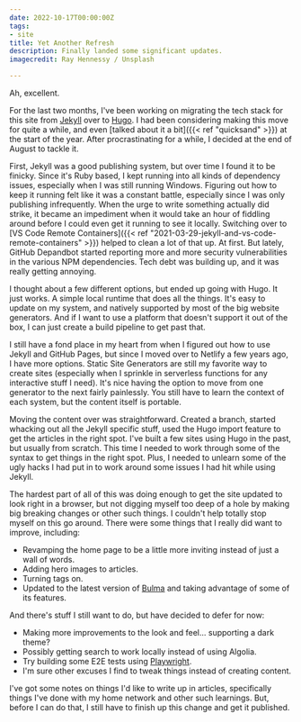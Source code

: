 ```yaml
---
date: 2022-10-17T00:00:00Z
tags:
- site
title: Yet Another Refresh
description: Finally landed some significant updates.
imagecredit: Ray Hennessy / Unsplash

---
```

Ah, excellent.

For the last two months, I've been working on migrating the tech stack
for this site from [Jekyll](https://jekyllrb.com/) over to [Hugo](https://gohugo.io/).
I had been considering making this move for quite a while, and even
[talked about it a bit]({{< ref "quicksand" >}}) at the start of the year.  After
procrastinating for a while, I decided at the end of August to tackle it.

First, Jekyll was a good publishing system, but over time I found it to be finicky.
Since it's Ruby based, I kept running into all kinds of dependency issues, especially
when I was still running Windows.  Figuring out how to keep it running felt like it
was a constant battle, especially since I was only publishing infrequently.  When the
urge to write something actually did strike, it became an impediment when it would take
an hour of fiddling around before I could even get it running to see it locally.
Switching over to
[VS Code Remote Containers]({{< ref "2021-03-29-jekyll-and-vs-code-remote-containers" >}})
helped to clean a lot of that up.  At first.  But lately, GitHub Depandbot started
reporting  more and more security vulnerabilities in the various NPM dependencies.  Tech
debt was building up, and it was really getting annoying.

I thought about a few different options, but ended up going with Hugo.  It just works.
A simple local runtime that does all the things.  It's easy to update on my system,
and natively supported by most of the big website generators.  And if I want to use a
platform that doesn't support it out of the box, I can just create a build pipeline
to get past that.

I still have a fond place in my heart from when I figured out how to use Jekyll and 
GitHub Pages, but since I moved over to Netlify a few years ago, I have more options.
Static Site Generators are still my favorite way to create sites (especially when I
sprinkle in serverless functions for any interactive stuff I need).  It's nice having
the option to move from one generator to the next fairly painlessly.  You still have to
learn the context of each system, but the content itself is portable.

Moving the content over was straightforward.  Created a branch, started whacking out
all the Jekyll specific stuff, used the Hugo import feature to get the articles in
the right spot.  I've built a few sites using Hugo in the past, but usually from
scratch.  This time I needed to work through some of the syntax to get things in the
right spot.  Plus, I needed to unlearn some of the ugly hacks I had put in to work
around some issues I had hit while using Jekyll.

The hardest part of all of this was doing enough to get the site updated to look right
in a browser, but not digging myself too deep of a hole by making big breaking changes
or other such things.  I couldn't help totally stop myself on this go around.  There
were some things that I really did want to improve, including:

* Revamping the home page to be a little more inviting instead of just a wall of words.
* Adding hero images to articles.
* Turning tags on.
* Updated to the latest version of [Bulma](https://bulma.io/) and taking advantage of
some of its features.

And there's stuff I still want to do, but have decided to defer for now:

* Making more improvements to the look and feel... supporting a dark theme?
* Possibly getting search to work locally instead of using Algolia.
* Try building some E2E tests using [Playwright](https://playwright.dev/).
* I'm sure other excuses I find to tweak things instead of creating content.

I've got some notes on things I'd like to write up in articles, specifically things I've
done with my home network and other such learnings.  But, before I can do that, I still
have to finish up this change and get it published.